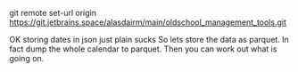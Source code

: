 git remote set-url origin https://git.jetbrains.space/alasdairm/main/oldschool_management_tools.git

OK storing dates in json just plain sucks
So lets store the data as parquet.  In fact dump the whole calendar to parquet.  Then you can work out what is going on.
